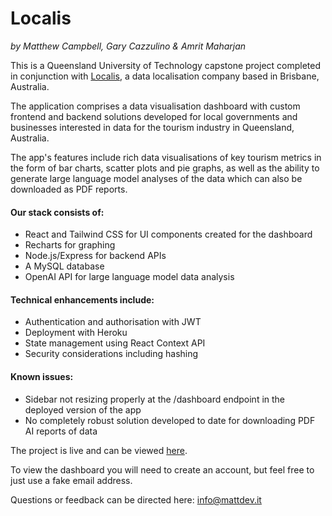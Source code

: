 # Localis

*by Matthew Campbell, Gary Cazzulino & Amrit Maharjan*

This is a Queensland University of Technology capstone project completed in conjunction with [Localis](https://www.localis.co/), a data localisation company based in Brisbane, Australia.

The application comprises a data visualisation dashboard with custom frontend and backend solutions developed for local governments and businesses interested in data for the tourism industry in Queensland, Australia. 

The app's features include rich data visualisations of key tourism metrics in the form of bar charts, scatter plots and pie graphs, as well as the ability to generate large language model analyses of the data which can also be downloaded as PDF reports.   

#### Our stack consists of:

- React and Tailwind CSS for UI components created for the dashboard
- Recharts for graphing
- Node.js/Express for backend APIs 
- A MySQL database
- OpenAI API for large language model data analysis

#### Technical enhancements include:

- Authentication and authorisation with JWT
- Deployment with Heroku
- State management using React Context API
- Security considerations including hashing

#### Known issues:

- Sidebar not resizing properly at the /dashboard endpoint in the deployed version of the app
- No completely robust solution developed to date for downloading PDF AI reports of data

The project is live and can be viewed [here](https://localis-capstone-f7a22eb1b92e.herokuapp.com/). 

To view the dashboard you will need to create an account, but feel free to just use a fake email address. 

Questions or feedback can be directed here: info@mattdev.it